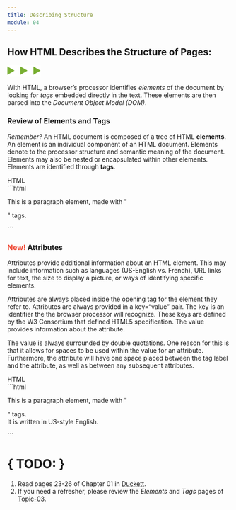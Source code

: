 ```yaml
---
title: Describing Structure
module: 04
---
```


## How HTML Describes the Structure of Pages:
<img src="./../../../img/arrow-divider.svg" style="width: 75px; border: none;" />

With HTML, a browser’s processor identifies _elements_ of the document by looking for _tags_ embedded directly in the text. These elements are then parsed into the _Document Object Model (DOM)_.

### Review of Elements and Tags

_Remember?_ An HTML document is composed of a tree of HTML **elements**. An element is an individual component of an HTML document. Elements denote to the processor structure and semantic meaning of the document. Elements may also be nested or encapsulated within other elements. Elements are identified through **tags**.

<div id="code-heading">HTML</div>
 ```html
 <p>This is a paragraph element, made with "<p>" tags.</p>
 ```

### <span style="color: #EF4A36; font-weight: bold">New!</span> Attributes

Attributes provide additional information about an HTML element. This may include information such as languages (US-English vs. French), URL links for text, the size to display a picture, or ways of identifying specific elements.

Attributes are always placed inside the opening tag for the element they refer to. Attributes are always provided in a key=“value” pair. The key is an identifier the the browser processor will recognize. These keys are defined by the W3 Consortium that defined HTML5 specification. The value provides information about the attribute.

The value is always surrounded by double quotations. One reason for this is that it allows for spaces to be used within the value for an attribute. Furthermore, the attribute will have one space placed between the tag label and the attribute, as well as between any subsequent attributes.

<div id="code-heading">HTML</div>
```html
<p lang="en-us">This is a paragraph element, made with "<p>" tags.<br/>
It is written in US-style English.</p>
```


# { TODO: }
1. Read pages 23-26 of Chapter 01 in [Duckett](https://github.com/Media-Ed-Online/intro-web-dev/issues/3).
2. If you need a refresher, please review the _Elements_ and _Tags_ pages of [Topic-03](https://media-ed-online.github.io/intro-web-dev/modules/topic-03/basic-html/).
